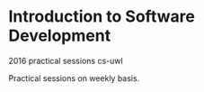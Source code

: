 # Introduction to Software Development
2016 practical sessions cs-uwl

Practical sessions on weekly basis. 

